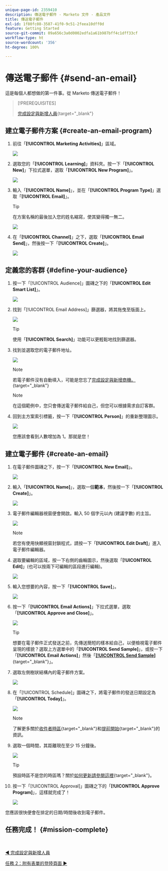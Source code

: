 ```yaml
---
unique-page-id: 2359410
description: 傳送電子郵件 - Marketo 文件 - 產品文件
title: 傳送電子郵件
exl-id: 1f80fc08-3587-41f0-9c51-2feea10dff0d
feature: Getting Started
source-git-commit: 09a656c3a0d0002edfa1a61b987bff4c1dff33cf
workflow-type: ht
source-wordcount: '356'
ht-degree: 100%

---
```


# 傳送電子郵件 {#send-an-email}

這是每個人都想做的第一件事。從 Marketo 傳送電子郵件！

>[!PREREQUISITES]
>
>[完成設定與新增人員](/help/marketo/getting-started/quick-wins/get-set-up-and-add-a-person.md){target="_blank"}

## 建立電子郵件方案 {#create-an-email-program}

1. 前往「**[!UICONTROL Marketing Activities]**」區域。

   ![](assets/send-an-email-1.png)

1. 選取您的「**[!UICONTROL Learning]**」資料夾。按一下「**[!UICONTROL New]**」下拉式選單，選取「**[!UICONTROL New Program]**」。

   ![](assets/send-an-email-2.png)

1. 輸入「**[!UICONTROL Name]**」，並在「**[!UICONTROL Program Type]**」選取「**[!UICONTROL Email]**」。

   >[!TIP]
   >
   >在方案名稱的最後加入您的姓名縮寫，使其變得獨一無二。

   ![](assets/send-an-email-3.png)

1. 在「**[!UICONTROL Channel]**」之下，選取「**[!UICONTROL Email Send]**」，然後按一下「**[!UICONTROL Create]**」。

   ![](assets/send-an-email-4.png)

## 定義您的客群 {#define-your-audience}

1. 按一下「[!UICONTROL Audience]」圖磚之下的「**[!UICONTROL Edit Smart List]**」。

   ![](assets/send-an-email-5.png)

1. 找到「[!UICONTROL Email Address]」篩選器，將其拖曳至版面上。

   ![](assets/send-an-email-6.png)

   >[!TIP]
   >
   >使用「**[!UICONTROL Search]**」功能可以更輕鬆地找到篩選器。

1. 找到並選取您的電子郵件地址。

   ![](assets/send-an-email-7.png)

   >[!NOTE]
   >
   >若電子郵件沒有自動填入，可能是您忘了[完成設定與新增商機。](/help/marketo/getting-started/quick-wins/get-set-up-and-add-a-person.md){target="_blank"}

   >[!NOTE]
   >
   >在這個範例中，您只會傳送電子郵件給自己，但您可以根據需求自訂客群。

1. 回到主方案索引標籤，按一下「**[!UICONTROL Person]**」的重新整理圖示。

   ![](assets/send-an-email-8.png)

   您應該會看到人數增加為 1。那就是您！

## 建立電子郵件 {#create-an-email}

1. 在電子郵件圖磚之下，按一下「**[!UICONTROL New Email]**」。

   ![](assets/send-an-email-9.png)

1. 輸入「**[!UICONTROL Name]**」，選取一個&#x200B;**範本**，然後按一下「**[!UICONTROL Create]**」。

   ![](assets/send-an-email-10.png)

1. 電子郵件編輯器視窗便會開啟。輸入 50 個字元以內 (建議字數) 的主旨。

   ![](assets/send-an-email-11.png)

   >[!NOTE]
   >
   >若您有使用快顯視窗封鎖程式，請按一下「**[!UICONTROL Edit Draft]**」進入電子郵件編輯器。

1. 選取要編輯的區域，按一下右側的齒輪圖示，然後選取「**[!UICONTROL Edit]**」(也可以按兩下可編輯的區段進行編輯)。

   ![](assets/send-an-email-12.png)

1. 輸入您想要的內容，按一下「**[!UICONTROL Save]**」。

   ![](assets/send-an-email-13.png)

1. 按一下「**[!UICONTROL Email Actions]**」下拉式選單，選取「**[!UICONTROL Approve and Close]**」。

   ![](assets/send-an-email-14.png)

   >[!TIP]
   >
   >想要在電子郵件正式發送之前，先傳送簡短的樣本給自己，以便檢視電子郵件呈現的樣貌？選取上方選單中的「**[!UICONTROL Send Sample]**」，或按一下「**[!UICONTROL Email Actions]**」然後「[**[!UICONTROL Send Sample]**](/help/marketo/product-docs/email-marketing/general/creating-an-email/send-a-sample-email.md){target="_blank"}」。

1. 選取左側樹狀結構內的電子郵件方案。

   ![](assets/send-an-email-15.png)

1. 在「[!UICONTROL Schedule]」圖磚之下，將電子郵件的發送日期設定為「**[!UICONTROL Today]**」。

   ![](assets/send-an-email-16.png)

   >[!NOTE]
   >
   >了解更多關於[收件者時區](/help/marketo/product-docs/email-marketing/email-programs/email-program-actions/scheduling-with-recipient-time-zone/schedule-email-programs-with-recipient-time-zone.md){target="_blank"}和[提前開始](/help/marketo/product-docs/email-marketing/email-programs/email-program-actions/head-start-for-email-programs.md){target="_blank"}的資訊。

1. 選取一個時間，其距離現在至少 15 分鐘後。

   ![](assets/send-an-email-17.png)

   >[!TIP]
   >
   >預設時區不是您的時區嗎？關於[如何更新請參閱這裡](/help/marketo/product-docs/administration/settings/select-your-language-locale-and-time-zone.md){target="_blank"}。

1. 按一下「[!UICONTROL Approval]」圖磚之下的「**[!UICONTROL Approve Program]**」，這樣就完成了！

   ![](assets/send-an-email-18.png)

您應該很快便會在排定的日期/時間後收到電子郵件。

## 任務完成！ {#mission-complete}

<br>

[◄ 完成設定與新增人員](/help/marketo/getting-started/quick-wins/get-set-up-and-add-a-person.md)

[任務 2：附有表單的登陸頁面 ►](/help/marketo/getting-started/quick-wins/landing-page-with-a-form.md)
